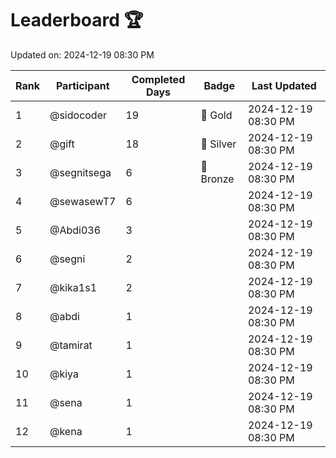 # Leaderboard 🏆

Updated on: 2024-12-19 08:30 PM

| Rank | Participant       | Completed Days | Badge      | Last Updated         |
|------|-------------------|----------------|------------|----------------------|
| 1    | @sidocoder        | 19             | 🏅 Gold     | 2024-12-19 08:30 PM |
| 2    | @gift             | 18             | 🥈 Silver   | 2024-12-19 08:30 PM |
| 3    | @segnitsega       | 6              | 🥉 Bronze   | 2024-12-19 08:30 PM |
| 4    | @sewasewT7        | 6              |            | 2024-12-19 08:30 PM |
| 5    | @Abdi036          | 3              |            | 2024-12-19 08:30 PM |
| 6    | @segni            | 2              |            | 2024-12-19 08:30 PM |
| 7    | @kika1s1          | 2              |            | 2024-12-19 08:30 PM |
| 8    | @abdi             | 1              |            | 2024-12-19 08:30 PM |
| 9    | @tamirat          | 1              |            | 2024-12-19 08:30 PM |
| 10   | @kiya             | 1              |            | 2024-12-19 08:30 PM |
| 11   | @sena             | 1              |            | 2024-12-19 08:30 PM |
| 12   | @kena             | 1              |            | 2024-12-19 08:30 PM |
